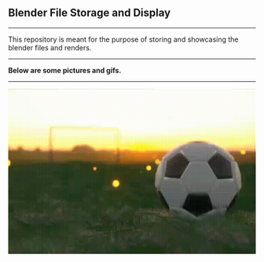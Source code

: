 ## Blender File Storage and Display

---

This repository is meant for the purpose of storing and showcasing the blender files and renders. 

---

**Below are some pictures and gifs.**

---

![gif not available](https://github.com/sTayal11235/blenderFiles/blob/main/Images-n-Videos/football_Day.gif "football Day Time")